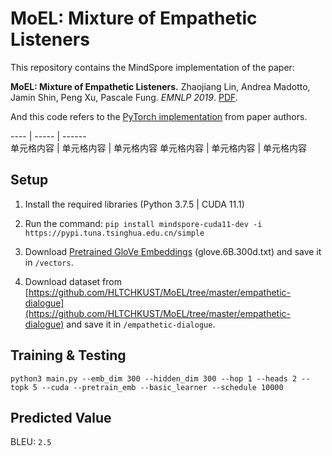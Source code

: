 MoEL: Mixture of Empathetic Listeners
====

This repository contains the MindSpore implementation of the paper: 

**MoEL: Mixture of Empathetic Listeners.**  Zhaojiang Lin, Andrea Madotto, Jamin Shin, Peng Xu, Pascale Fung. *EMNLP 2019*. [PDF](https://arxiv.org/pdf/1908.07687.pdf).

And this code refers to the [PyTorch implementation](https://github.com/HLTCHKUST/MoEL) from paper authors.

 ---- | ----- | ------  
 单元格内容  | 单元格内容 | 单元格内容 
 单元格内容  | 单元格内容 | 单元格内容

Setup
---

1. Install the required libraries (Python 3.7.5 | CUDA 11.1)
2. Run the command: `pip install mindspore-cuda11-dev -i https://pypi.tuna.tsinghua.edu.cn/simple`

3. Download [Pretrained GloVe Embeddings](http://nlp.stanford.edu/data/glove.6B.zip) (glove.6B.300d.txt) and save it in `/vectors`.
4. Download dataset from [https://github.com/HLTCHKUST/MoEL/tree/master/empathetic-dialogue](https://github.com/HLTCHKUST/MoEL/tree/master/empathetic-dialogue) and save it in `/empathetic-dialogue`.

Training & Testing
---

`python3 main.py --emb_dim 300 --hidden_dim 300 --hop 1 --heads 2 --topk 5 --cuda --pretrain_emb --basic_learner --schedule 10000`

Predicted Value
---

BLEU: `2.5`

